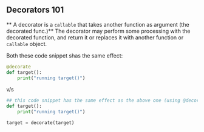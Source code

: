 ## Decorators 101

** A decorator is a `callable` that takes another function as argument (the decorated func.)**
The decorator may perform some processing with the decorated function, 
and return it or replaces it with another function or `callable` object.

Both these code snippet shas the same effect:
```python
@decorate
def target():
    print("running target()")
```
v/s
```python
## this code snippet has the same effect as the above one (using @decorate decorator)
def target():
    print("running target()")

target = decorate(target)
```

